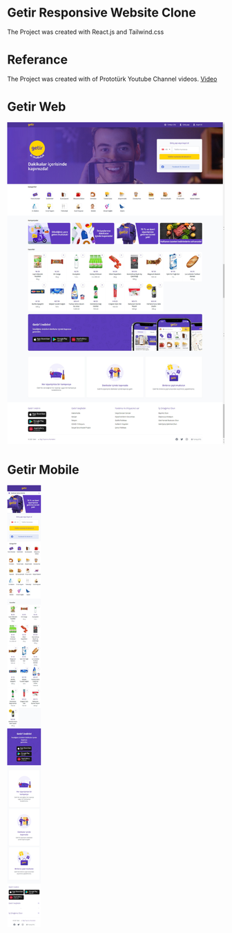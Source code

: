 # Getir Responsive Website Clone
The Project was created with React.js and Tailwind.css

# Referance
The Project was created with of Prototürk Youtube Channel videos.
[Video](https://www.youtube.com/watch?v=E7RMBak8CAk&t=3s)


# Getir Web
![plot](img/getir.png)

# Getir Mobile
![plot](img/getir-phone.png)


